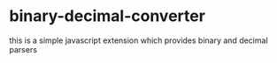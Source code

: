 # binary-decimal-converter

this is a simple javascript extension which provides binary and decimal parsers